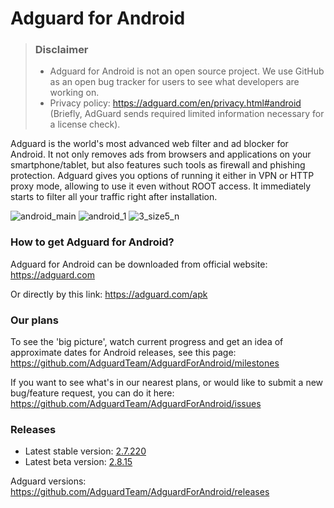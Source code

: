 # Adguard for Android
> ### Disclaimer
> * Adguard for Android is not an open source project. We use GitHub as an open bug tracker for users to see what developers are working on.
> * Privacy policy: https://adguard.com/en/privacy.html#android (Briefly, AdGuard sends required limited information necessary for a license check).

Adguard is the world's most advanced web filter and ad blocker for Android. It not only removes ads from browsers and applications on your smartphone/tablet, but also features such tools as firewall and phishing protection. Adguard gives you options of running it either in VPN or HTTP proxy mode, allowing to use it even without ROOT access. It immediately starts to filter all your traffic right after installation. 

![android_main](https://cloud.githubusercontent.com/assets/8577533/9547459/5138cc40-4da3-11e5-8697-91e3f7490986.jpg)
![android_1](https://cloud.githubusercontent.com/assets/8577533/9547396/dac9fe08-4da2-11e5-94bd-39853c73a009.jpg)
![3_size5_n](https://cloud.githubusercontent.com/assets/5947035/9525990/881678de-4cef-11e5-8dc9-0b84f4d85fc7.png)


### How to get Adguard for Android?  
Adguard for Android can be downloaded from official website:
https://adguard.com

Or directly by this link: 
https://adguard.com/apk 

### Our plans

To see the 'big picture', watch current progress and get an idea of approximate dates for Android releases, see this page: https://github.com/AdguardTeam/AdguardForAndroid/milestones

If you want to see what's in our nearest plans, or would like to submit a new bug/feature request, you can do it here: https://github.com/AdguardTeam/AdguardForAndroid/issues

### Releases

* Latest stable version: [2.7.220](https://github.com/AdguardTeam/AdguardForAndroid/releases/tag/v2.7.220)
* Latest beta version: [2.8.15](https://github.com/AdguardTeam/AdguardForAndroid/releases/tag/v2.8.15-beta)

Adguard versions: https://github.com/AdguardTeam/AdguardForAndroid/releases
